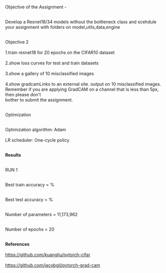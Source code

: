 </br>Objective of the Assignment -</br>

</br>Develop a Resnet18/34 models without the bottleneck class and scehdule your assignment with folders on model,utils,data,engine</br>

</br> Objective 2 </br>
</br>1.train resnet18 for 20 epochs on the CIFAR10 dataset</br>
</br>2.show loss curves for test and train datasets</br>
</br>3.show a gallery of 10 misclassified images</br>
</br>4.show gradcamLinks to an external site. output on 10 misclassified images. Remember if you are applying GradCAM on a channel that is less than 5px, then please don't </br>bother to submit the assignment. </br>

</br>Optimization</br>

</br>Optimization algorithm: Adam</br>
</br>LR scheduler: One-cycle policy</br>

**</br>Results</br>**

</br>RUN 1</br>

</br>Best train accuracy = %</br>

</br>Best test accuracy =  %</br>

</br>Number of parameters = 11,173,962 </br>

</br>Number of epochs = 20 </br>



</br>**References**</br>
</br>https://github.com/kuangliu/pytorch-cifar</br>
</br>https://github.com/jacobgil/pytorch-grad-cam</br>
